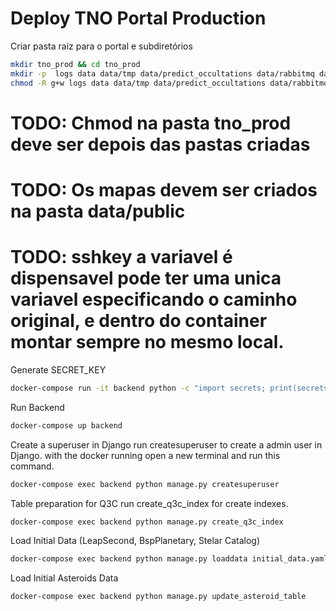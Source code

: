 # Deploy TNO Portal Production

Criar pasta raiz para o portal e subdiretórios

```bash
mkdir tno_prod && cd tno_prod
mkdir -p  logs data data/tmp data/predict_occultations data/rabbitmq data/astropy_cache data/public data/public/database_subset /data/public/maps data/skybot_output
chmod -R g+w logs data data/tmp data/predict_occultations data/rabbitmq data/astropy_cache data/public data/public/database_subset /data/public/maps data/skybot_output

```

# TODO: Chmod na pasta tno_prod deve ser depois das pastas criadas

# TODO: Os mapas devem ser criados na pasta data/public

# TODO: sshkey a variavel é dispensavel pode ter uma unica variavel especificando o caminho original, e dentro do container montar sempre no mesmo local.

Generate SECRET_KEY

```bash
docker-compose run -it backend python -c "import secrets; print(secrets.token_urlsafe())"
```

Run Backend

```bash
docker-compose up backend
```

Create a superuser in Django
run createsuperuser to create a admin user in Django.
with the docker running open a new terminal and run this command.

```bash
docker-compose exec backend python manage.py createsuperuser
```

Table preparation for Q3C
run create_q3c_index for create indexes.

```bash
docker-compose exec backend python manage.py create_q3c_index
```

Load Initial Data (LeapSecond, BspPlanetary, Stelar Catalog)

```bash
docker-compose exec backend python manage.py loaddata initial_data.yaml
```

Load Initial Asteroids Data

```bash
docker-compose exec backend python manage.py update_asteroid_table
```
